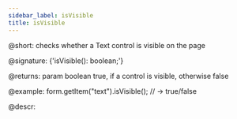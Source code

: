 ```yaml
---
sidebar_label: isVisible
title: isVisible
---          
```


@short: checks whether a Text control is visible on the page

@signature: {'isVisible(): boolean;'}

@returns:
param   boolean     true, if a control is visible, otherwise false

@example:
form.getItem("text").isVisible(); 
// -> true/false

@descr:
